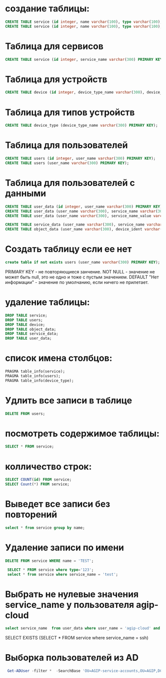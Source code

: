 # создание таблицы:
```sql
CREATE TABLE service (id integer, name varchar(100), type varchar(100), firm varchar(100), data_src integer, data_die integer);
CREATE TABLE service (id integer, name varchar(100), type varchar(100), firm varchar(100), data_src integer, data_die integer, vdel integer PRIMARY KEY AUTOINCREMENT NOT NULL);
```
# Таблица для сервисов

```sql
CREATE TABLE service (id integer, service_name varchar(300) PRIMARY KEY, service_url varchar(300), service_text text, service_owner varchar(300));
```

# Таблица для устройств

```sql
CREATE TABLE device (id integer, device_type_name varchar(300), device_inv varchar(300), device_ident varchar(300) PRIMARY KEY, device_text varchar(300));
```
# Таблица для типов устройств
```sql
CREATE TABLE device_type (device_type_name varchar(300) PRIMARY KEY);
```


# Таблица для пользователей
```sql
CREATE TABLE users (id integer, user_name varchar(300) PRIMARY KEY);
CREATE TABLE users (user_name varchar(300) PRIMARY KEY);
```

# Таблица для пользователей c данными
```sql
CREATE TABLE user_data (id integer, user_name varchar(300) PRIMARY KEY);
CREATE TABLE user_data (user_name varchar(300), service_name varchar(300), device_ident varchar(300));
CREATE TABLE user_data (user_name varchar(300), service_name_value varchar(300), service_url_value varchar(300), service_text_value varchar(1000), service_owner_value varchar(300), device_ident_value varchar(300), device_inv_value varchar(300), device_type_value varchar(300), device_text_value varchar(300));

CREATE TABLE service_data (user_name varchar(300), service_name varchar(300)  PRIMARY KEY, service_url varchar(300), service_text varchar(1000), service_owner varchar(300));
CREATE TABLE object_data (user_name varchar(300), device_ident varchar(300)  PRIMARY KEY, device_inv varchar(300), device_type varchar(300), device_text varchar(300));
```

# Создать таблицу если ее нет
```sql
create table if not exists users (user_name varchar(300) PRIMARY KEY);
```

PRIMARY KEY - не повторяющиеся занчение.
NOT NULL - значение не может быть null, это не одно и тоже с пустым значением.
DEFAULT "Нет информации" - значение по умолчанию, если ничего не прилетает.

# удаление таблицы:
```sql
DROP TABLE service;
DROP TABLE users;
DROP TABLE device;
DROP TABLE object_data;
DROP TABLE service_data;
DROP TABLE user_data;

```

# список  имена столбцов:
```sql
PRAGMA table_info(service);
PRAGMA table_info(users);
PRAGMA table_info(device_type);
```

# Удлить все записи в таблице
```sql
DELETE FROM users;
```

# посмотреть содержимое таблицы:
```sql
SELECT * FROM service;
```

# колличество строк:
```sql
SELECT COUNT(id) FROM service;
SELECT Count(*) FROM service;
```

# Выведет все записи без повторений 
```sql
select * from service group by name;
```

# Удаление записи по имени
```sql
DELETE FROM service WHERE name = 'TEST';

 SELECT * FROM service where type='123';
 select * from service where service_name = 'test';
```

# Выбрать не нулевые значения service_name у пользователя agip-cloud 
```sql
select service_name  from user_data where user_name = 'agip-cloud' and service_name is not null;
```


SELECT EXISTS (SELECT * FROM service where service_name = ssh) 


# Выборка пользователей из AD
```powershell
 Get-ADUser -filter *  -SearchBase 'OU=AGIP-service-accounts,OU=AGIP,DC=intra,DC=apur' | select Name | Export-csv -path C:\distrib\project\user.csv -Append -Encoding UTF8
```
